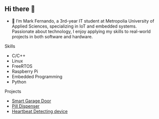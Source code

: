 ## Hi there 👋
- 🌱 I’m Mark Fernando, a 3rd-year IT student at Metropolia University of Applied Sciences, specializing in IoT and embedded systems. Passionate about technology, I enjoy applying my skills to real-world projects in both software and hardware.

Skills
  - C/C++
  - Linux
  - FreeRTOS
  - Raspberry Pi
  - Embedded Programming
  - Python

Projects
  - [Smart Garage Door](https://github.com/markferdo/Smart-Garage-Door)
  - [Pill Dispenser](https://github.com/markferdo/Pill_Dispenser)
  - [Heartbeat Detecting device](https://github.com/markferdo/Heartbeat_Detecting_device)

    
<!--
**markferdo/markferdo** is a ✨ _special_ ✨ repository because its `README.md` (this file) appears on your GitHub profile.

Here are some ideas to get you started:

- 🔭 I’m currently working on ...
- 🌱 Raspberrry, CI’m currently learning ...
- 👯 I’m looking to collaborate on ...
- 🤔 I’m looking for help with ...
- 💬 Ask me about ...
- 📫 How to reach me: ...
- 😄 Pronouns: ...
- ⚡ Fun fact: ...
-->
